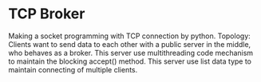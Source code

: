 # TCP Broker 
Making a socket programming with TCP connection by python.
Topology: Clients want to send data to each other with a public server in the middle, who behaves as a broker.
This server use multithreading code mechanism to maintain the blocking accept() method.
This server use list data type to maintain connecting of multiple clients.
